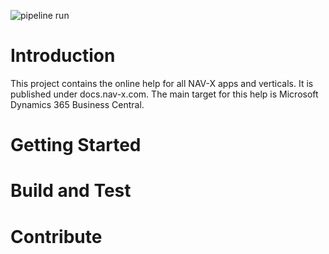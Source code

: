 ![pipeline run](https://github.com/nav-x-llc/nav-x-docs/actions/workflows/CR.yml/badge.svg?event=push)

# Introduction 
This project contains the online help for all NAV-X apps and verticals. It is published under docs.nav-x.com. The main target for this help is Microsoft Dynamics 365 Business Central.

# Getting Started


# Build and Test


# Contribute
